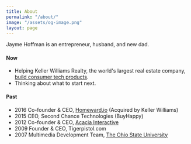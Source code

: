 ```yaml
---
title: About
permalink: "/about/"
image: "/assets/og-image.png"
layout: page
---
```


Jayme Hoffman is an entrepreneur, husband, and new dad. 

#### Now
* Helping Keller Williams Realty, the world's largest real estate company, [build consumer tech products](https://www.inman.com/2018/09/05/keller-williams-acquires-app-startup-smarteragent-to-compete-with-zillow-redfin/).
* Thinking about what to start next.


#### Past
* 2016 Co-founder & CEO, [Homeward.io](https://homeward.io/) (Acquired by Keller Williams)
* 2015 CEO, Second Chance Technologies (BuyHappy)
* 2012 Co-founder & CEO, [Acacia Interactive](https://angel.co/acacia)
* 2009 Founder & CEO, Tigerpistol.com
* 2007 Multimedia Development Team, [The Ohio State University](https://www.osu.edu/)
